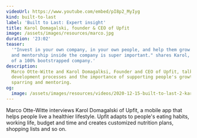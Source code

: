 ```yaml
---
videoUrl: https://www.youtube.com/embed/pI8p2_MyIyg
kind: built-to-last
label: 'Built to Last: Expert insight'
title: Karol Domagalski, founder & CEO of Upfit
image: /assets/images/resources/marco.jpg
duration: '23:02'
teaser:
  '"Invest in your own company, in your own people, and help them grow. Sparring
  and mentorship inside the company is super important." shares Karol, founder
  of a 100% bootstrapped company.'
description:
  Marco Otte-Witte and Karol Domagalksi, Founder and CEO of Upfit, talk about
  development processes and the importance of supporting people's growth by
  sparring and mentoring.
og:
  image: /assets/images/resources/videos/2020-12-15-built-to-last-2-karol-domagalski/og-image.png
---
```


Marco Otte-Witte interviews Karol Domagalski of Upfit, a mobile app that helps
people live a healthier lifestyle. Upfit adapts to people's eating habits,
working life, budget and time and creates customized nutrition plans, shopping
lists and so on.
